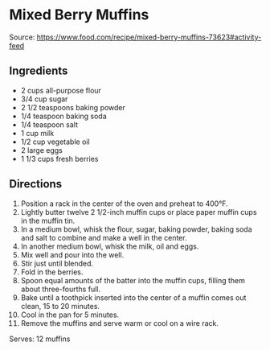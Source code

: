 # Mixed Berry Muffins
Source: https://www.food.com/recipe/mixed-berry-muffins-73623#activity-feed

## Ingredients
* 2 cups all-purpose flour
* 3/4 cup sugar
* 2 1/2 teaspoons baking powder
* 1/4 teaspoon baking soda
* 1/4 teaspoon salt
* 1 cup milk
* 1/2 cup vegetable oil
* 2 large eggs
* 1 1/3 cups fresh berries

## Directions
1. Position a rack in the center of the oven and preheat to 400°F.
2. Lightly butter twelve 2 1/2-inch muffin cups or place paper muffin cups in the muffin tin.
3. In a medium bowl, whisk the flour, sugar, baking powder, baking soda and salt to combine and make a well in the center.
4. In another medium bowl, whisk the milk, oil and eggs.
5. Mix well and pour into the well.
6. Stir just until blended.
7. Fold in the berries.
8. Spoon equal amounts of the batter into the muffin cups, filling them about three-fourths full.
9. Bake until a toothpick inserted into the center of a muffin comes out clean, 15 to 20 minutes.
10. Cool in the pan for 5 minutes.
11. Remove the muffins and serve warm or cool on a wire rack.  

Serves: 12 muffins
